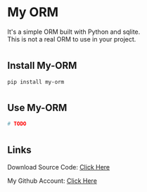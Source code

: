 # My ORM

It's a simple ORM built with Python and sqlite.<br>This is not a real ORM to use in your project.

#

## Install My-ORM

```
pip install my-orm
```

#

## Use My-ORM

```python
# TODO
```

#

## Links

Download Source Code: [Click Here](https://github.com/dori-dev/my-orm/archive/refs/heads/main.zip)

My Github Account: [Click Here](https://github.com/dori-dev/)
